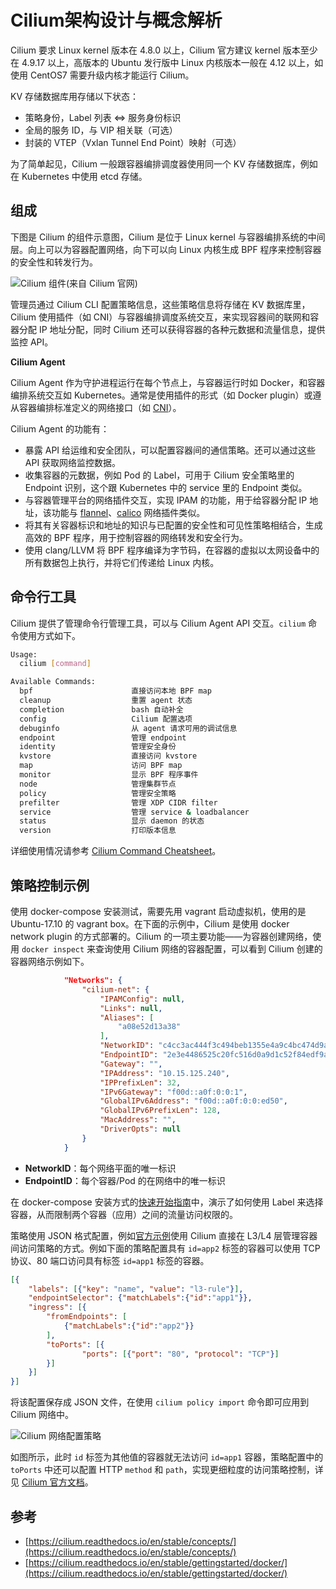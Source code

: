 # Cilium架构设计与概念解析

Cilium 要求 Linux kernel 版本在 4.8.0 以上，Cilium 官方建议 kernel 版本至少在 4.9.17 以上，高版本的 Ubuntu 发行版中 Linux 内核版本一般在 4.12 以上，如使用 CentOS7 需要升级内核才能运行 Cilium。

KV 存储数据库用存储以下状态：

- 策略身份，Label 列表 <=> 服务身份标识
- 全局的服务 ID，与 VIP 相关联（可选）
- 封装的 VTEP（Vxlan Tunnel End Point）映射（可选）

为了简单起见，Cilium 一般跟容器编排调度器使用同一个 KV 存储数据库，例如在 Kubernetes 中使用 etcd 存储。

## 组成

下图是 Cilium 的组件示意图，Cilium 是位于 Linux kernel 与容器编排系统的中间层。向上可以为容器配置网络，向下可以向 Linux 内核生成 BPF 程序来控制容器的安全性和转发行为。

![Cilium 组件(来自 Cilium 官网)](https://ws3.sinaimg.cn/large/006tNbRwly1fwztvhg0gmj318z143tdv.jpg)

管理员通过 Cilium CLI 配置策略信息，这些策略信息将存储在 KV 数据库里，Cilium 使用插件（如 CNI）与容器编排调度系统交互，来实现容器间的联网和容器分配 IP 地址分配，同时 Cilium 还可以获得容器的各种元数据和流量信息，提供监控 API。

**Cilium Agent**

Cilium Agent 作为守护进程运行在每个节点上，与容器运行时如 Docker，和容器编排系统交互如 Kubernetes。通常是使用插件的形式（如 Docker plugin）或遵从容器编排标准定义的网络接口（如 [CNI](https://jimmysong.io/kubernetes-handbook/concepts/cni.html)）。

Cilium Agent 的功能有：

- 暴露 API 给运维和安全团队，可以配置容器间的通信策略。还可以通过这些 API 获取网络监控数据。
- 收集容器的元数据，例如 Pod 的 Label，可用于 Cilium 安全策略里的 Endpoint 识别，这个跟 Kubernetes 中的 service 里的 Endpoint 类似。
- 与容器管理平台的网络插件交互，实现 IPAM 的功能，用于给容器分配 IP 地址，该功能与 [flannel](https://jimmysong.io/kubernetes-handbook/concepts/flannel.html)、[calico](https://jimmysong.io/kubernetes-handbook/concepts/calico.html) 网络插件类似。
- 将其有关容器标识和地址的知识与已配置的安全性和可见性策略相结合，生成高效的 BPF 程序，用于控制容器的网络转发和安全行为。
- 使用 clang/LLVM 将 BPF 程序编译为字节码，在容器的虚拟以太网设备中的所有数据包上执行，并将它们传递给 Linux 内核。

## 命令行工具

Cilium 提供了管理命令行管理工具，可以与 Cilium Agent API 交互。`cilium` 命令使用方式如下。

```bash
Usage:
  cilium [command]

Available Commands:
  bpf                      直接访问本地 BPF map
  cleanup                  重置 agent 状态
  completion               bash 自动补全
  config                   Cilium 配置选项
  debuginfo                从 agent 请求可用的调试信息
  endpoint                 管理 endpoint
  identity                 管理安全身份
  kvstore                  直接访问 kvstore
  map                      访问 BPF map
  monitor                  显示 BPF 程序事件
  node                     管理集群节点
  policy                   管理安全策略
  prefilter                管理 XDP CIDR filter
  service                  管理 service & loadbalancer
  status                   显示 daemon 的状态
  version                  打印版本信息
```

详细使用情况请参考 [Cilium Command Cheatsheet](https://cilium.readthedocs.io/en/stable/cheatsheet/)。

## 策略控制示例

使用 docker-compose 安装测试，需要先用 vagrant 启动虚拟机，使用的是 Ubuntu-17.10 的 vagrant box。在下面的示例中，Cilium 是使用 docker network plugin 的方式部署的。Cilium 的一项主要功能——为容器创建网络，使用 `docker inspect` 来查询使用 Cilium 网络的容器配置，可以看到 Cilium 创建的容器网络示例如下。

```json
            "Networks": {
                "cilium-net": {
                    "IPAMConfig": null,
                    "Links": null,
                    "Aliases": [
                        "a08e52d13a38"
                    ],
                    "NetworkID": "c4cc3ac444f3c494beb1355e4a9c4bc474d9a84288ceb2030513e8406cdf4e9b",
                    "EndpointID": "2e3e4486525c20fc516d0a9d1c52f84edf9a000f3068803780e23b4c6a1ca3ed",
                    "Gateway": "",
                    "IPAddress": "10.15.125.240",
                    "IPPrefixLen": 32,
                    "IPv6Gateway": "f00d::a0f:0:0:1",
                    "GlobalIPv6Address": "f00d::a0f:0:0:ed50",
                    "GlobalIPv6PrefixLen": 128,
                    "MacAddress": "",
                    "DriverOpts": null
                }
            }
```

- **NetworkID**：每个网络平面的唯一标识
- **EndpointID**：每个容器/Pod 的在网络中的唯一标识

在 docker-compose 安装方式的[快速开始指南](https://cilium.readthedocs.io/en/stable/gettingstarted/docker/)中，演示了如何使用 Label 来选择容器，从而限制两个容器（应用）之间的流量访问权限的。

策略使用 JSON 格式配置，例如[官方示例](https://cilium.readthedocs.io/en/stable/gettingstarted/docker/)使用 Cilium 直接在 L3/L4 层管理容器间访问策略的方式。例如下面的策略配置具有 `id=app2` 标签的容器可以使用 TCP 协议、80 端口访问具有标签 `id=app1` 标签的容器。

```json
[{
    "labels": [{"key": "name", "value": "l3-rule"}],
    "endpointSelector": {"matchLabels":{"id":"app1"}},
    "ingress": [{
        "fromEndpoints": [
            {"matchLabels":{"id":"app2"}}
        ],
        "toPorts": [{
                "ports": [{"port": "80", "protocol": "TCP"}]
        }]
    }]
}]
```

将该配置保存成 JSON 文件，在使用 `cilium policy import` 命令即可应用到 Cilium 网络中。

![Cilium 网络配置策略](https://ws1.sinaimg.cn/large/006tNbRwly1fwzreaalj6j30dz0dy3z3.jpg)

如图所示，此时 `id` 标签为其他值的容器就无法访问 `id=app1` 容器，策略配置中的 `toPorts` 中还可以配置 HTTP `method` 和 `path`，实现更细粒度的访问策略控制，详见 [Cilium 官方文档](https://cilium.readthedocs.io/en/stable/gettingstarted/docker/)。

## 参考

- [https://cilium.readthedocs.io/en/stable/concepts/](https://cilium.readthedocs.io/en/stable/concepts/)
- [https://cilium.readthedocs.io/en/stable/gettingstarted/docker/](https://cilium.readthedocs.io/en/stable/gettingstarted/docker/)

